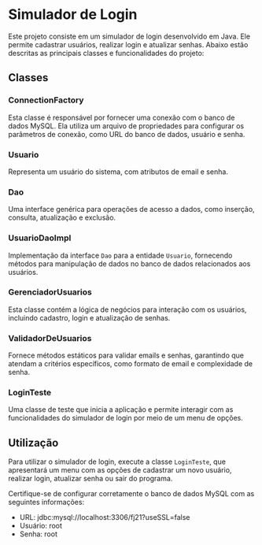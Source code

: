 # Simulador de Login

Este projeto consiste em um simulador de login desenvolvido em Java. Ele permite cadastrar usuários, realizar login e atualizar senhas. Abaixo estão descritas as principais classes e funcionalidades do projeto:

## Classes

### ConnectionFactory

Esta classe é responsável por fornecer uma conexão com o banco de dados MySQL. Ela utiliza um arquivo de propriedades para configurar os parâmetros de conexão, como URL do banco de dados, usuário e senha.

### Usuario

Representa um usuário do sistema, com atributos de email e senha.

### Dao

Uma interface genérica para operações de acesso a dados, como inserção, consulta, atualização e exclusão.

### UsuarioDaoImpl

Implementação da interface `Dao` para a entidade `Usuario`, fornecendo métodos para manipulação de dados no banco de dados relacionados aos usuários.

### GerenciadorUsuarios

Esta classe contém a lógica de negócios para interação com os usuários, incluindo cadastro, login e atualização de senhas.

### ValidadorDeUsuarios

Fornece métodos estáticos para validar emails e senhas, garantindo que atendam a critérios específicos, como formato de email e complexidade de senha.

### LoginTeste

Uma classe de teste que inicia a aplicação e permite interagir com as funcionalidades do simulador de login por meio de um menu de opções.

## Utilização

Para utilizar o simulador de login, execute a classe `LoginTeste`, que apresentará um menu com as opções de cadastrar um novo usuário, realizar login, atualizar senha ou sair do programa.

Certifique-se de configurar corretamente o banco de dados MySQL com as seguintes informações:

- URL: jdbc:mysql://localhost:3306/fj21?useSSL=false
- Usuário: root
- Senha: root
